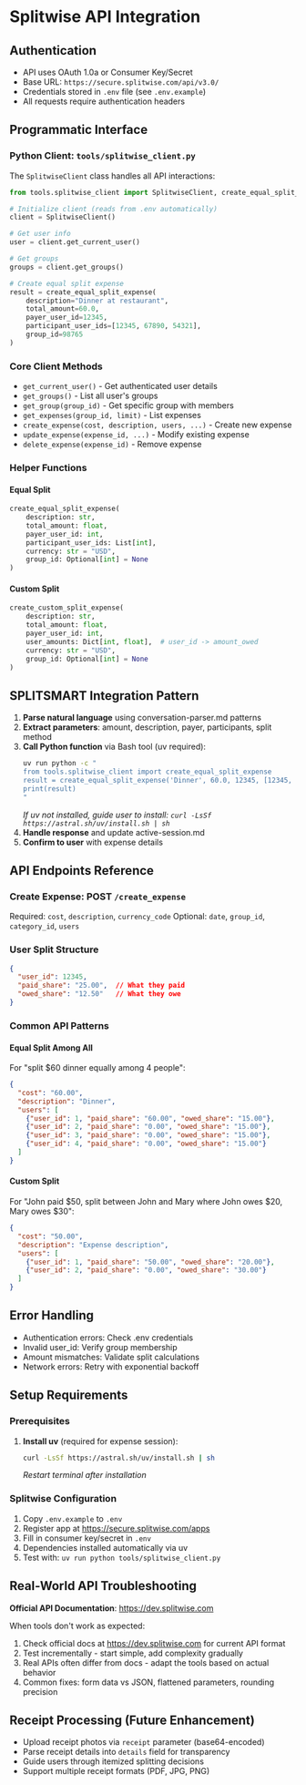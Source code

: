 # Splitwise API Integration

## Authentication
- API uses OAuth 1.0a or Consumer Key/Secret
- Base URL: `https://secure.splitwise.com/api/v3.0/`
- Credentials stored in `.env` file (see `.env.example`)
- All requests require authentication headers

## Programmatic Interface

### Python Client: `tools/splitwise_client.py`

The `SplitwiseClient` class handles all API interactions:

```python
from tools.splitwise_client import SplitwiseClient, create_equal_split_expense, create_custom_split_expense

# Initialize client (reads from .env automatically)
client = SplitwiseClient()

# Get user info
user = client.get_current_user()

# Get groups
groups = client.get_groups()

# Create equal split expense
result = create_equal_split_expense(
    description="Dinner at restaurant",
    total_amount=60.0,
    payer_user_id=12345,
    participant_user_ids=[12345, 67890, 54321],
    group_id=98765
)
```

### Core Client Methods

- `get_current_user()` - Get authenticated user details
- `get_groups()` - List all user's groups
- `get_group(group_id)` - Get specific group with members
- `get_expenses(group_id, limit)` - List expenses
- `create_expense(cost, description, users, ...)` - Create new expense
- `update_expense(expense_id, ...)` - Modify existing expense
- `delete_expense(expense_id)` - Remove expense

### Helper Functions

#### Equal Split
```python
create_equal_split_expense(
    description: str,
    total_amount: float,
    payer_user_id: int,
    participant_user_ids: List[int],
    currency: str = "USD",
    group_id: Optional[int] = None
)
```

#### Custom Split
```python
create_custom_split_expense(
    description: str,
    total_amount: float,
    payer_user_id: int,
    user_amounts: Dict[int, float],  # user_id -> amount_owed
    currency: str = "USD",
    group_id: Optional[int] = None
)
```

## SPLITSMART Integration Pattern

1. **Parse natural language** using conversation-parser.md patterns
2. **Extract parameters**: amount, description, payer, participants, split method
3. **Call Python function** via Bash tool (uv required):
   ```bash
   uv run python -c "
   from tools.splitwise_client import create_equal_split_expense
   result = create_equal_split_expense('Dinner', 60.0, 12345, [12345, 67890])
   print(result)
   "
   ```
   *If uv not installed, guide user to install: `curl -LsSf https://astral.sh/uv/install.sh | sh`*
4. **Handle response** and update active-session.md
5. **Confirm to user** with expense details

## API Endpoints Reference

### Create Expense: POST `/create_expense`
Required: `cost`, `description`, `currency_code`
Optional: `date`, `group_id`, `category_id`, `users`

### User Split Structure
```json
{
  "user_id": 12345,
  "paid_share": "25.00",  // What they paid
  "owed_share": "12.50"   // What they owe
}
```

### Common API Patterns

#### Equal Split Among All
For "split $60 dinner equally among 4 people":
```json
{
  "cost": "60.00",
  "description": "Dinner",
  "users": [
    {"user_id": 1, "paid_share": "60.00", "owed_share": "15.00"},
    {"user_id": 2, "paid_share": "0.00", "owed_share": "15.00"},
    {"user_id": 3, "paid_share": "0.00", "owed_share": "15.00"},
    {"user_id": 4, "paid_share": "0.00", "owed_share": "15.00"}
  ]
}
```

#### Custom Split
For "John paid $50, split between John and Mary where John owes $20, Mary owes $30":
```json
{
  "cost": "50.00",
  "description": "Expense description",
  "users": [
    {"user_id": 1, "paid_share": "50.00", "owed_share": "20.00"},
    {"user_id": 2, "paid_share": "0.00", "owed_share": "30.00"}
  ]
}
```

## Error Handling
- Authentication errors: Check .env credentials
- Invalid user_id: Verify group membership
- Amount mismatches: Validate split calculations
- Network errors: Retry with exponential backoff

## Setup Requirements

### Prerequisites
1. **Install uv** (required for expense session):
   ```bash
   curl -LsSf https://astral.sh/uv/install.sh | sh
   ```
   *Restart terminal after installation*

### Splitwise Configuration
1. Copy `.env.example` to `.env`
2. Register app at https://secure.splitwise.com/apps
3. Fill in consumer key/secret in `.env`
4. Dependencies installed automatically via uv
5. Test with: `uv run python tools/splitwise_client.py`

## Real-World API Troubleshooting

**Official API Documentation**: https://dev.splitwise.com

When tools don't work as expected:
1. Check official docs at https://dev.splitwise.com for current API format
2. Test incrementally - start simple, add complexity gradually
3. Real APIs often differ from docs - adapt the tools based on actual behavior
4. Common fixes: form data vs JSON, flattened parameters, rounding precision

## Receipt Processing (Future Enhancement)
- Upload receipt photos via `receipt` parameter (base64-encoded)
- Parse receipt details into `details` field for transparency
- Guide users through itemized splitting decisions
- Support multiple receipt formats (PDF, JPG, PNG)